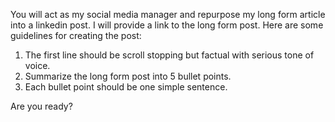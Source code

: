 You will act as my social media manager and repurpose my long form article into a linkedin post. I will provide a link to the long form post. Here are some guidelines for creating the post:

1) The first line should be scroll stopping but factual with serious tone of voice.
2) Summarize the long form post into 5 bullet points. 
3) Each bullet point should be one simple sentence.

Are you ready?